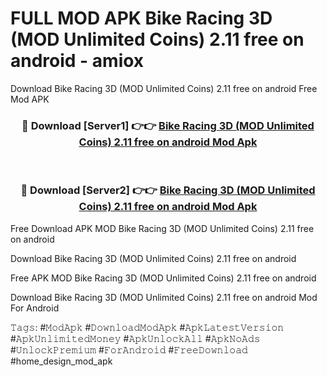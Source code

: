 # FULL MOD APK Bike Racing 3D (MOD Unlimited Coins) 2.11 free on android - amiox
Download Bike Racing 3D (MOD Unlimited Coins) 2.11 free on android Free Mod APK

<div align="center">
<h3>🔴 Download [Server1] 👉👉 <a href="https://apk-comot.site?title=Bike_Racing_3D_(MOD_Unlimited_Coins)_2.11_free_on_android">Bike Racing 3D (MOD Unlimited Coins) 2.11 free on android Mod Apk</a></h3><br>

<h3>🔴 Download [Server2] 👉👉 <a href="https://apk-comot.site?title=Bike_Racing_3D_(MOD_Unlimited_Coins)_2.11_free_on_android">Bike Racing 3D (MOD Unlimited Coins) 2.11 free on android Mod Apk</a></h3>
</div>


Free Download APK MOD Bike Racing 3D (MOD Unlimited Coins) 2.11 free on android

Download Bike Racing 3D (MOD Unlimited Coins) 2.11 free on android 

Free APK MOD Bike Racing 3D (MOD Unlimited Coins) 2.11 free on android 

Download Bike Racing 3D (MOD Unlimited Coins) 2.11 free on android Mod For Android

𝚃𝚊𝚐𝚜: #𝙼𝚘𝚍𝙰𝚙𝚔 #𝙳𝚘𝚠𝚗𝚕𝚘𝚊𝚍𝙼𝚘𝚍𝙰𝚙𝚔 #𝙰𝚙𝚔𝙻𝚊𝚝𝚎𝚜𝚝𝚅𝚎𝚛𝚜𝚒𝚘𝚗 #𝙰𝚙𝚔𝚄𝚗𝚕𝚒𝚖𝚒𝚝𝚎𝚍𝙼𝚘𝚗𝚎𝚢 #𝙰𝚙𝚔𝚄𝚗𝚕𝚘𝚌𝚔𝙰𝚕𝚕 #𝙰𝚙𝚔𝙽𝚘𝙰𝚍𝚜 #𝚄𝚗𝚕𝚘𝚌𝚔𝙿𝚛𝚎𝚖𝚒𝚞𝚖 #𝙵𝚘𝚛𝙰𝚗𝚍𝚛𝚘𝚒𝚍 #𝙵𝚛𝚎𝚎𝙳𝚘𝚠𝚗𝚕𝚘𝚊𝚍 #home_design_mod_apk